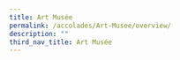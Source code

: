 ```yaml
---
title: Art Musée
permalink: /accolades/Art-Musee/overview/
description: ""
third_nav_title: Art Musée
---
```

